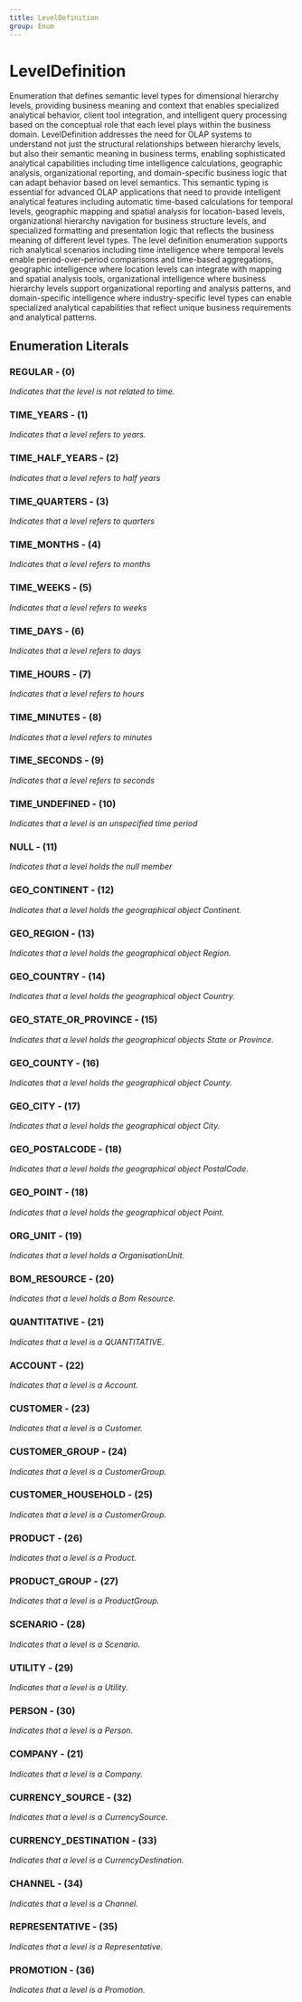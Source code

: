 ```yaml
---
title: LevelDefinition
group: Enum
---
```


# LevelDefinition<a name="enum-leveldefinition"></a>

Enumeration that defines semantic level types for dimensional hierarchy levels, providing business meaning and context that enables specialized analytical behavior, client tool integration, and intelligent query processing based on the conceptual role that each level plays within the business domain. LevelDefinition addresses the need for OLAP systems to understand not just the structural relationships between hierarchy levels, but also their semantic meaning in business terms, enabling sophisticated analytical capabilities including time intelligence calculations, geographic analysis, organizational reporting, and domain-specific business logic that can adapt behavior based on level semantics. This semantic typing is essential for advanced OLAP applications that need to provide intelligent analytical features including automatic time-based calculations for temporal levels, geographic mapping and spatial analysis for location-based levels, organizational hierarchy navigation for business structure levels, and specialized formatting and presentation logic that reflects the business meaning of different level types. The level definition enumeration supports rich analytical scenarios including time intelligence where temporal levels enable period-over-period comparisons and time-based aggregations, geographic intelligence where location levels can integrate with mapping and spatial analysis tools, organizational intelligence where business hierarchy levels support organizational reporting and analysis patterns, and domain-specific intelligence where industry-specific level types can enable specialized analytical capabilities that reflect unique business requirements and analytical patterns.
## Enumeration Literals

### REGULAR - (0)

<em>Indicates that the level is not related to time.</em>

### TIME_YEARS - (1)

<em>Indicates that a level refers to years.</em>

### TIME_HALF_YEARS - (2)

<em>Indicates that a level refers to half years</em>

### TIME_QUARTERS - (3)

<em>Indicates that a level refers to quarters</em>

### TIME_MONTHS - (4)

<em>Indicates that a level refers to months</em>

### TIME_WEEKS - (5)

<em>Indicates that a level refers to weeks</em>

### TIME_DAYS - (6)

<em>Indicates that a level refers to days</em>

### TIME_HOURS - (7)

<em>Indicates that a level refers to hours</em>

### TIME_MINUTES - (8)

<em>Indicates that a level refers to minutes</em>

### TIME_SECONDS - (9)

<em>Indicates that a level refers to seconds</em>

### TIME_UNDEFINED - (10)

<em>Indicates that a level is an unspecified time period</em>

### NULL - (11)

<em>Indicates that a level holds the null member</em>

### GEO_CONTINENT - (12)

<em>Indicates that a level holds the geographical object Continent.</em>

### GEO_REGION - (13)

<em>Indicates that a level holds the geographical object Region.</em>

### GEO_COUNTRY - (14)

<em>Indicates that a level holds the geographical object Country.</em>

### GEO_STATE_OR_PROVINCE - (15)

<em>Indicates that a level holds the geographical objects State or Province.</em>

### GEO_COUNTY - (16)

<em>Indicates that a level holds the geographical object County.</em>

### GEO_CITY - (17)

<em>Indicates that a level holds the geographical object City.</em>

### GEO_POSTALCODE - (18)

<em>Indicates that a level holds the geographical object PostalCode.</em>

### GEO_POINT - (18)

<em>Indicates that a level holds the geographical object Point.</em>

### ORG_UNIT - (19)

<em>Indicates that a level holds a OrganisationUnit.</em>

### BOM_RESOURCE - (20)

<em>Indicates that a level holds a Bom Resource.</em>

### QUANTITATIVE - (21)

<em>Indicates that a level is a QUANTITATIVE.</em>

### ACCOUNT - (22)

<em>Indicates that a level is a Account.</em>

### CUSTOMER - (23)

<em>Indicates that a level is a Customer.</em>

### CUSTOMER_GROUP - (24)

<em>Indicates that a level is a CustomerGroup.</em>

### CUSTOMER_HOUSEHOLD - (25)

<em>Indicates that a level is a CustomerGroup.</em>

### PRODUCT - (26)

<em>Indicates that a level is a Product.</em>

### PRODUCT_GROUP - (27)

<em>Indicates that a level is a ProductGroup.</em>

### SCENARIO - (28)

<em>Indicates that a level is a Scenario.</em>

### UTILITY - (29)

<em>Indicates that a level is a Utility.</em>

### PERSON - (30)

<em>Indicates that a level is a Person.</em>

### COMPANY - (21)

<em>Indicates that a level is a Company.</em>

### CURRENCY_SOURCE - (32)

<em>Indicates that a level is a CurrencySource.</em>

### CURRENCY_DESTINATION - (33)

<em>Indicates that a level is a CurrencyDestination.</em>

### CHANNEL - (34)

<em>Indicates that a level is a Channel.</em>

### REPRESENTATIVE - (35)

<em>Indicates that a level is a Representative.</em>

### PROMOTION - (36)

<em>Indicates that a level is a Promotion.</em>

